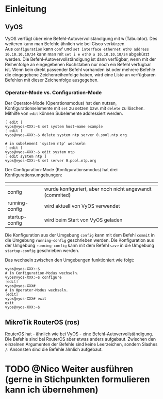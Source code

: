 # Einleitung

## VyOS
VyOS verfügt über eine Befehl-Autovervollständigung mit <kbd>&#x21b9;</kbd> (Tabulator). Des weiteren kann man Befehle
ähnlich wie bei Cisco verkürzen.  
Aus `configuration` kann `conf` und `set interface ethernet eth0 address 10.10.10.10/24` kann man mit 
`set i e eth0 a 10.10.10.10/24` abgekürzt werden. Die Befehl-Autovervollständigung ist dann verfügbar, wenn mit der
Reihenfolge an eingegebenen Buchstaben nur noch ein Befehl verfügbar ist. Wenn kein direkt passender Befehl vorhanden ist
oder mehrere Befehle die eingegebene Zeichenreihenfolge haben, wird eine Liste an verfügbaren Befehlen mit dieser 
Zeichenfolge ausgegeben.


### Operator-Mode vs. Configuration-Mode
Der Operator-Mode (Operationsmodus) hat den nutzen, Konfigurationselemente mit `set` zu setzen bzw. mit `delete` zu löschen.
Mithilfe von `edit` können Subelemente addressiert werden.

```shell
[ edit ]
vyos@vyos−XXX:∼$ set system host−name example
[ edit ]
vyos@vyos−XXX:∼$ delete system ntp server 0.pool.ntp.org
```

```shell
# in subelement ‘system ntp‘ wechseln
[ edit ]
vyos@vyos−XXX:∼$ edit system ntp
[ edit system ntp ]
vyos@vyos−XXX:∼$ set server 0.pool.ntp.org
```


Der Configuration-Mode (Konfigurationsmodus) hat drei Konfigurationsumgebungen:  

| <!-- -->       | <!-- -->                                                 |      
|:---------------|:---------------------------------------------------------|
| config         | wurde konfiguriert, aber noch nicht angewandt (commited) |        
| running-config | wird aktuell von VyOS verwendet                          |        
| startup-config | wird beim Start von VyOS geladen                         |  

Die Konfiguration aus der Umgebung `config` kann mit dem Befehl `commit` in die Umgebung `running-config` geschrieben 
werden. Die Konfiguration aus der Umgebung `running-config` kann mit dem Befehl `save` in die Umgebung `startup-config` geschrieben
werden.


Das wechseln zwischen den Umgebungen funktioniert wie folgt:
```shell
vyos@vyos-XXX:~$
# In Configuration-Modus wechseln.
vyos@vyos-XXX:~$ configure
[edit]
vyos@vyos-XXX#
# In Operator-Modus wechseln.
[edit]
vyos@vyos-XXX# exit
exit
vyos@vyos-XXX:~$ 
```

## MikroTik RouterOS (ros)
RouterOS hat - ähnlich wie bei VyOS - eine Befehl-Autovervollständigung. Die Befehle sind bei RouterOS aber etwas anders
aufgebaut. Zwischen den einzelnen Argumenten der Befehle sind keine Leerzeichen, sondern Slashes `/`. Ansonsten sind die
Befehle ähnlich aufgebaut.

# TODO @Nico Weiter ausführen (gerne in Stichpunkten formulieren kann ich übernehmen)